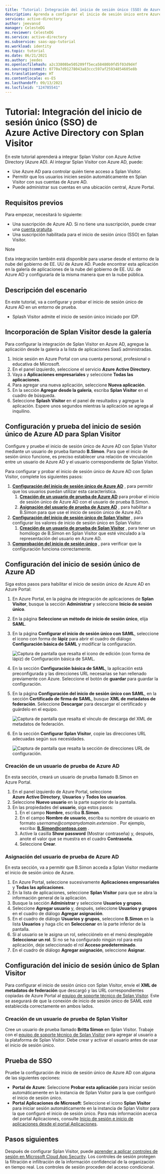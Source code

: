 ```yaml
---
title: 'Tutorial: Integración del inicio de sesión único (SSO) de Azure Active Directory con Splan Visitor | Microsoft Docs'
description: Aprenda a configurar el inicio de sesión único entre Azure Active Directory y Splan Visitor.
services: active-directory
author: jeevansd
manager: CelesteDG
ms.reviewer: CelesteDG
ms.service: active-directory
ms.subservice: saas-app-tutorial
ms.workload: identity
ms.topic: tutorial
ms.date: 06/21/2021
ms.author: jeedes
ms.openlocfilehash: a2c33808be505209ff5eca58480b9fd5f03d9d4f
ms.sourcegitcommit: 0770a7d91278043a83ccc597af25934854605e8b
ms.translationtype: HT
ms.contentlocale: es-ES
ms.lasthandoff: 09/13/2021
ms.locfileid: "124785541"
---
```

# <a name="tutorial-integrate-azure-active-directory-single-sign-on-sso-with-splan-visitor"></a>Tutorial: Integración del inicio de sesión único (SSO) de Azure Active Directory con Splan Visitor

En este tutorial aprenderá a integrar Splan Visitor con Azure Active Directory (Azure AD). Al integrar Splan Visitor con Azure AD, puede:

* Use Azure AD para controlar quién tiene acceso a Splan Visitor.
* Permitir que los usuarios inicien sesión automáticamente en Splan Visitor con sus cuentas de Azure AD.
* Puede administrar sus cuentas en una ubicación central, Azure Portal.

## <a name="prerequisites"></a>Requisitos previos

Para empezar, necesitará lo siguiente:

* Una suscripción de Azure AD. Si no tiene una suscripción, puede crear una [cuenta gratuita](https://azure.microsoft.com/free/).
* Una suscripción habilitada para el inicio de sesión único (SSO) en Splan Visitor.

> [!NOTE]
> Esta integración también está disponible para usarse desde el entorno de la nube del gobierno de EE. UU de Azure AD. Puede encontrar esta aplicación en la galería de aplicaciones de la nube del gobierno de EE. UU. de Azure AD y configurarla de la misma manera que en la nube pública.

## <a name="scenario-description"></a>Descripción del escenario

En este tutorial, va a configurar y probar el inicio de sesión único de Azure AD en un entorno de prueba.

* Splash Visitor admite el inicio de sesión único iniciado por IDP.

## <a name="add-splan-visitor-from-the-gallery"></a>Incorporación de Splan Visitor desde la galería

Para configurar la integración de Splan Visitor en Azure AD, agregue la aplicación desde la galería a la lista de aplicaciones SaaS administradas.

1. Inicie sesión en Azure Portal con una cuenta personal, profesional o educativa de Microsoft.
1. En el panel izquierdo, seleccione el servicio **Azure Active Directory**.
1. Vaya a **Aplicaciones empresariales** y seleccione **Todas las aplicaciones**.
1. Para agregar una nueva aplicación, seleccione **Nueva aplicación**.
1. En la sección **Agregar desde la galería**, escriba **Splan Visitor** en el cuadro de búsqueda.
1. Seleccione **Splash Visitor** en el panel de resultados y agregue la aplicación. Espere unos segundos mientras la aplicación se agrega al inquilino.

## <a name="configure-and-test-azure-ad-sso-for-splan-visitor"></a>Configuración y prueba del inicio de sesión único de Azure AD para Splan Visitor

Configure y pruebe el inicio de sesión único de Azure AD con Splan Visitor mediante un usuario de prueba llamado **B.Simon**. Para que el inicio de sesión único funcione, es preciso establecer una relación de vinculación entre un usuario de Azure AD y el usuario correspondiente de Splan Visitor.

Para configurar y probar el inicio de sesión único de Azure AD con Splan Visitor, complete los siguientes pasos:

1. **[Configuración del inicio de sesión único de Azure AD](#configure-azure-ad-sso)** , para permitir que los usuarios puedan utilizar esta característica.
    1. **[Creación de un usuario de prueba de Azure AD](#create-an-azure-ad-test-user)** para probar el inicio de sesión único de Azure AD con el usuario de prueba B.Simon.
    1. **[Asignación del usuario de prueba de Azure AD](#assign-the-azure-ad-test-user)** , para habilitar a B.Simon para que use el inicio de sesión único de Azure AD.
1. **[Configuración del inicio de sesión único de Splan Visitor](#configure-splan-visitor-sso)** , para configurar los valores de inicio de sesión único en Splan Visitor.
    1. **[Creación de un usuario de prueba de Splan Visitor](#create-a-splan-visitor-test-user)** , para tener un homólogo de B.Simon en Splan Visitor que esté vinculado a la representación del usuario en Azure AD.
1. **[Comprobación del inicio de sesión único](#test-sso)** , para verificar que la configuración funciona correctamente.

## <a name="configure-azure-ad-sso"></a>Configuración del inicio de sesión único de Azure AD

Siga estos pasos para habilitar el inicio de sesión único de Azure AD en Azure Portal:

1. En Azure Portal, en la página de integración de aplicaciones de **Splan Visitor**, busque la sección **Administrar** y seleccione **Inicio de sesión único**.
1. En la página **Seleccione un método de inicio de sesión único**, elija **SAML**.
1. En la página **Configurar el inicio de sesión único con SAML**, seleccione el icono con forma de **lápiz** para abrir el cuadro de diálogo **Configuración básica de SAML** y modificar la configuración.

   ![Captura de pantalla que resalta el icono de edición (con forma de lápiz) de Configuración básica de SAML.](common/edit-urls.png)

1. En la sección **Configuración básica de SAML**, la aplicación está preconfigurada y las direcciones URL necesarias se han rellenado previamente con Azure. Seleccione el botón de **guardar** para guardar la configuración.

1. En la página **Configuración del inicio de sesión único con SAML**, en la sección **Certificado de firma de SAML**, busque **XML de metadatos de federación**. Seleccione **Descargar** para descargar el certificado y guárdelo en el equipo.

    ![Captura de pantalla que resalta el vínculo de descarga del XML de metadatos de federación.](common/metadataxml.png)

1. En la sección **Configurar Splan Visitor**, copie las direcciones URL adecuadas según sus necesidades.

    ![Captura de pantalla que resalta la sección de direcciones URL de configuración.](common/copy-configuration-urls.png)

### <a name="create-an-azure-ad-test-user"></a>Creación de un usuario de prueba de Azure AD

En esta sección, creará un usuario de prueba llamado B.Simon en Azure Portal.

1. En el panel izquierdo de Azure Portal, seleccione **Azure Active Directory**, **Usuarios** y **Todos los usuarios**.
1. Seleccione **Nuevo usuario** en la parte superior de la pantalla.
1. En las propiedades del **usuario**, siga estos pasos:
   1. En el campo **Nombre**, escriba **B.Simon**.  
   1. En el campo **Nombre de usuario**, escriba su nombre de usuario en formato _username@companydomain.extension_ . Por ejemplo, escriba: **B.Simon@contoso.com** .
   1. Active la casilla **Show password** (Mostrar contraseña) y, después, anote el valor que se muestra en el cuadro **Contraseña**.
   1. Seleccione **Crear**.

### <a name="assign-the-azure-ad-test-user"></a>Asignación del usuario de prueba de Azure AD

En esta sección, va a permitir que B.Simon acceda a Splan Visitor mediante el inicio de sesión único de Azure.

1. En Azure Portal, seleccione sucesivamente **Aplicaciones empresariales** y **Todas las aplicaciones**.
1. En la lista de aplicaciones, seleccione **Splan Visitor** para que se abra la información general de la aplicación.
1. Busque la sección **Administrar** y seleccione **Usuarios y grupos**.
1. Seleccione **Agregar usuario** y, después, seleccione **Usuarios y grupos** en el cuadro de diálogo **Agregar asignación**.
1. En el cuadro de diálogo **Usuarios y grupos**, seleccione **B.Simon** en la lista **Usuarios** y haga clic en **Seleccionar** en la parte inferior de la pantalla.
1. Si al usuario se le asigna un rol, selecciónelo en el menú desplegable **Seleccionar un rol**. Si no se ha configurado ningún rol para esta aplicación, deje seleccionado el rol **Acceso predeterminado**.
1. En el cuadro de diálogo **Agregar asignación**, seleccione **Asignar**.

## <a name="configure-splan-visitor-sso"></a>Configuración del inicio de sesión único de Splan Visitor

Para configurar el inicio de sesión único con Splan Visitor, envíe el **XML de metadatos de federación** que descargó y las URL correspondientes copiadas de Azure Portal al [equipo de soporte técnico de Splan Visitor](mailto:support@splan.com). Este se asegurará de que la conexión de inicio de sesión único de SAML esté establecida correctamente en ambos lados.

### <a name="create-a-splan-visitor-test-user"></a>Creación de un usuario de prueba de Splan Visitor

Cree un usuario de prueba llamado **Britta Simon** en Splan Visitor. Trabaje con el [equipo de soporte técnico de Splan Visitor](mailto:support@splan.com) para agregar al usuario a la plataforma de Splan Visitor. Debe crear y activar el usuario antes de usar el inicio de sesión único.

## <a name="test-sso"></a>Prueba de SSO

Pruebe la configuración de inicio de sesión único de Azure AD con alguna de las siguientes opciones:

* **Portal de Azure**: Seleccione **Probar esta aplicación** para iniciar sesión automáticamente en la instancia de Splan Visitor para la que configuró el inicio de sesión único.
* **Portal Aplicaciones de Microsoft**: Seleccione el icono **Splan Visitor** para iniciar sesión automáticamente en la instancia de Splan Visitor para la que configuró el inicio de sesión único. Para más información acerca del portal Aplicaciones, consulte [Inicio de sesión e inicio de aplicaciones desde el portal Aplicaciones](https://support.microsoft.com/account-billing/sign-in-and-start-apps-from-the-my-apps-portal-2f3b1bae-0e5a-4a86-a33e-876fbd2a4510).

## <a name="next-steps"></a>Pasos siguientes

Después de configurar Splan Visitor, puede [aprender a aplicar controles de sesión en Microsoft Cloud App Security](/cloud-app-security/proxy-deployment-any-app). Los controles de sesión protegen la filtración e infiltración de la información confidencial de la organización en tiempo real. Los controles de sesión proceden del acceso condicional.